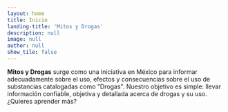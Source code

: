 ```yaml
---
layout: home
title: Inicio
landing-title: 'Mitos y Drogas'
description: null
image: null
author: null
show_tile: false
---
```


**Mitos y Drogas** surge como una iniciativa en México para informar adecuadamente sobre el uso, efectos y consecuencias sobre el uso de substancias catalogadas como "Drogas". Nuestro objetivo es simple: llevar información confiable, objetiva y detallada acerca de drogas y su uso. ¿Quieres aprender más?
